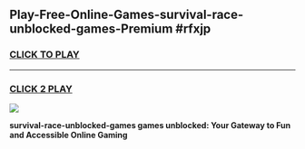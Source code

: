 
## Play-Free-Online-Games-survival-race-unblocked-games-Premium #rfxjp
<h3>
<a href="https://premium.freeplayer.one?title=survival-race-unblocked-games&ref=8M">CLICK TO PLAY</a></h3>
<hr>

<h3>
<a href="https://premium.freeplayer.one?title=survival-race-unblocked-games&ref=8M">CLICK 2 PLAY</a>
  
</h3>

<a href="https://premium.freeplayer.one?title=survival-race-unblocked-games&ref=8M"><img src="https://clearcache.store/games.png"></a>


**survival-race-unblocked-games games unblocked: Your Gateway to Fun and Accessible Online Gaming**
